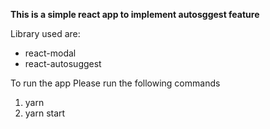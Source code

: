**This is a simple react app to implement autosggest feature**

Library used are: 
- react-modal
- react-autosuggest

To run the app Please run the following commands
1. yarn
2. yarn start